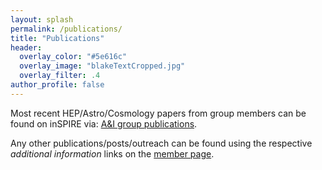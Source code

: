 ```yaml
---
layout: splash
permalink: /publications/
title: "Publications"
header:
  overlay_color: "#5e616c"
  overlay_image: "blakeTextCropped.jpg"
  overlay_filter: .4
author_profile: false
---
```


Most recent HEP/Astro/Cosmology papers from group members can be found on inSPIRE via:
[A&I group publications](https://inspirehep.net/literature?sort=mostrecent&size=25&page=1&q=find%20a%20J.J.M.Carrasco.1%20or%20a%20A.C.Edison.1%20or%20a%20B.Stoica.1%20or%20a%20J.Mangan.1%20or%20a%20N.H.Pavao&ui-citation-summary=true).

Any other publications/posts/outreach can be found using the respective *additional information* links
on the [member page](/members/).

